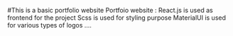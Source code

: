 #This is a basic portfolio website
Portfoio website :
React.js is used as frontend for the project
Scss is used for styling purpose
MaterialUI is used for various types of logos
....
